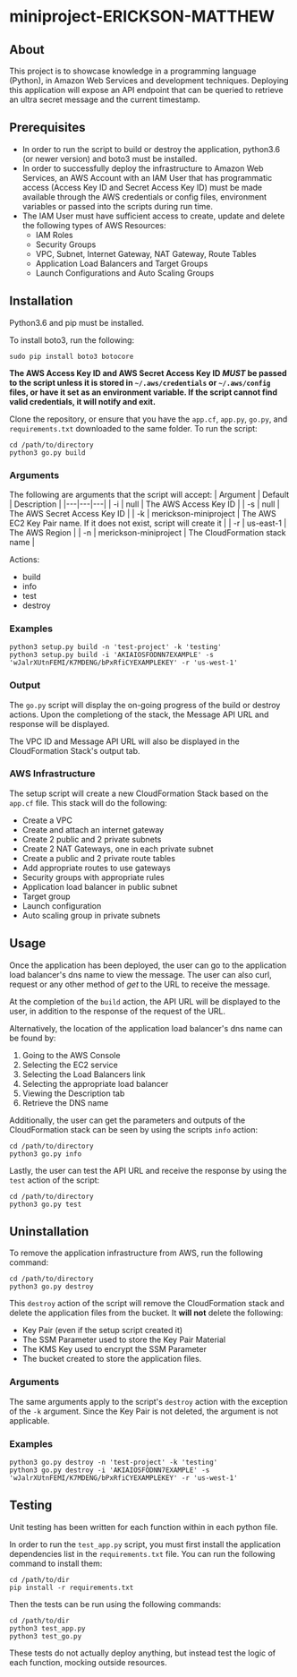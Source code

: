 # miniproject-ERICKSON-MATTHEW

## About
This project is to showcase knowledge in a programming language (Python), 
in Amazon Web Services and development techniques. Deploying this 
application will expose an API endpoint that can be queried to retrieve 
an ultra secret message and the current timestamp.

## Prerequisites
* In order to run the script to build or destroy the application, python3.6 
(or newer version) and boto3 must be installed.
* In order to successfully deploy the infrastructure to Amazon Web Services, 
an AWS Account with an IAM User that has programmatic access (Access Key ID 
and Secret Access Key ID) must be made available through the AWS credentials 
or config files, environment variables or passed into the scripts during run 
time.
* The IAM User must have sufficient access to create, update and delete the 
following types of AWS Resources: 
    * IAM Roles
    * Security Groups
    * VPC, Subnet, Internet Gateway, NAT Gateway, Route Tables
    * Application Load Balancers and Target Groups
    * Launch Configurations and Auto Scaling Groups

## Installation
Python3.6 and pip must be installed.

To install boto3, run the following:
```
sudo pip install boto3 botocore
```

**The AWS Access Key ID and AWS Secret Access Key ID _MUST_ be passed to the script unless it is stored in `~/.aws/credentials` or `~/.aws/config` files, or have it set as an environment variable. If the script cannot find valid credentials, it will notify and exit.**

Clone the repository, or ensure that you have the `app.cf`, `app.py`, `go.py`, 
and `requirements.txt` downloaded to the same folder. To run the script:
```
cd /path/to/directory
python3 go.py build
```

### Arguments
The following are arguments that the script will accept:
| Argument | Default | Description |
|---|---|---|
| -i | null | The AWS Access Key ID |
| -s | null | The AWS Secret Access Key ID |
| -k | merickson-miniproject | The AWS EC2 Key Pair name. If it does not exist, script will create it |
| -r | us-east-1 | The AWS Region |
| -n | merickson-miniproject | The CloudFormation stack name |

Actions:
* build
* info
* test
* destroy

### Examples
```
python3 setup.py build -n 'test-project' -k 'testing'
python3 setup.py build -i 'AKIAIOSFODNN7EXAMPLE' -s 'wJalrXUtnFEMI/K7MDENG/bPxRfiCYEXAMPLEKEY' -r 'us-west-1'
```

### Output
The `go.py` script will display the on-going progress of the build or destroy actions. Upon the completiong
of the stack, the Message API URL and response will be displayed.

The VPC ID and Message API URL will also be displayed in the CloudFormation Stack's output tab.

### AWS Infrastructure
The setup script will create a new CloudFormation Stack based on the `app.cf` file. This stack will do the following:
* Create a VPC
* Create and attach an internet gateway
* Create 2 public and 2 private subnets
* Create 2 NAT Gateways, one in each private subnet
* Create a public and 2 private route tables
* Add appropriate routes to use gateways
* Security groups with appropriate rules
* Application load balancer in public subnet
* Target group 
* Launch configuration
* Auto scaling group in private subnets

## Usage
Once the application has been deployed, the user can go to the application load balancer's dns name 
to view the message. The user can also curl, request or any other method of *get* to the URL to receive 
the message.

At the completion of the `build` action, the API URL will be displayed to the user, in addition to the 
response of the request of the URL. 

Alternatively, the location of the application load balancer's dns name can be found by:  
1. Going to the AWS Console 
1. Selecting the EC2 service
1. Selecting the Load Balancers link
1. Selecting the appropriate load balancer 
1. Viewing the Description tab 
1. Retrieve the DNS name

Additionally, the user can get the parameters and outputs of the CloudFormation stack can be seen by 
using the scripts `info` action:
```
cd /path/to/directory
python3 go.py info
```

Lastly, the user can test the API URL and receive the response by using the `test` action of the 
script:
```
cd /path/to/directory
python3 go.py test
```

## Uninstallation
To remove the application infrastructure from AWS, run the following command:
```
cd /path/to/directory
python3 go.py destroy
```

This `destroy` action of the script will remove the CloudFormation stack and 
delete the application files from the bucket. 
It **will not** delete the following: 
* Key Pair (even if the setup script created it)
* The SSM Parameter used to store the Key Pair Material
* The KMS Key used to encrypt the SSM Parameter
* The bucket created to store the application files.

### Arguments
The same arguments apply to the script's `destroy` action with the exception of the `-k` argument. 
Since the Key Pair is not deleted, the argument is not applicable. 

### Examples
```
python3 go.py destroy -n 'test-project' -k 'testing'
python3 go.py destroy -i 'AKIAIOSFODNN7EXAMPLE' -s 'wJalrXUtnFEMI/K7MDENG/bPxRfiCYEXAMPLEKEY' -r 'us-west-1'
```

## Testing
Unit testing has been written for each function within in each python file. 

In order to run the `test_app.py` script, you must first install the application dependencies list in the 
`requirements.txt` file. You can run the following command to install them:
```
cd /path/to/dir
pip install -r requirements.txt
```

Then the tests can be run using the following commands:
```
cd /path/to/dir
python3 test_app.py
python3 test_go.py
```
These tests do not actually deploy anything, but instead test the logic of each function, mocking outside resources.
